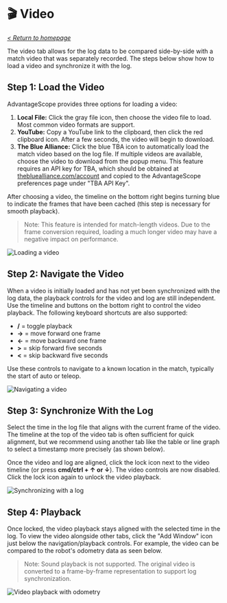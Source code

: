 # 🎬 Video

_[< Return to homepage](/docs/INDEX.md)_

The video tab allows for the log data to be compared side-by-side with a match video that was separately recorded. The steps below show how to load a video and synchronize it with the log.

## Step 1: Load the Video

AdvantageScope provides three options for loading a video:

1. **Local File:** Click the gray file icon, then choose the video file to load. Most common video formats are support.
2. **YouTube:** Copy a YouTube link to the clipboard, then click the red clipboard icon. After a few seconds, the video will begin to download.
3. **The Blue Alliance:** Click the blue TBA icon to automatically load the match video based on the log file. If multiple videos are available, choose the video to download from the popup menu. This feature requires an API key for TBA, which should be obtained at [thebluealliance.com/account](https://www.thebluealliance.com/account) and copied to the AdvantageScope preferences page under "TBA API Key".

After choosing a video, the timeline on the bottom right begins turning blue to indicate the frames that have been cached (this step is necessary for smooth playback).

> Note: This feature is intended for match-length videos. Due to the frame conversion required, loading a much longer video may have a negative impact on performance.

![Loading a video](/docs/resources/video/video-1.gif)

## Step 2: Navigate the Video

When a video is initially loaded and has not yet been synchronized with the log data, the playback controls for the video and log are still independent. Use the timeline and buttons on the bottom right to control the video playback. The following keyboard shortcuts are also supported:

- **/** = toggle playback
- **→** = move forward one frame
- **←** = move backward one frame
- **>** = skip forward five seconds
- **<** = skip backward five seconds

Use these controls to navigate to a known location in the match, typically the start of auto or teleop.

![Navigating a video](/docs/resources/video/video-2.gif)

## Step 3: Synchronize With the Log

Select the time in the log file that aligns with the current frame of the video. The timeline at the top of the video tab is often sufficient for quick alignment, but we recommend using another tab like the table or line graph to select a timestamp more precisely (as shown below).

Once the video and log are aligned, click the lock icon next to the video timeline (or press **cmd/ctrl + ↑ or ↓**). The video controls are now disabled. Click the lock icon again to unlock the video playback.

![Synchronizing with a log](/docs/resources/video/video-3.gif)

## Step 4: Playback

Once locked, the video playback stays aligned with the selected time in the log. To view the video alongside other tabs, click the "Add Window" icon just below the navigation/playback controls. For example, the video can be compared to the robot's odometry data as seen below.

> Note: Sound playback is not supported. The original video is converted to a frame-by-frame representation to support log synchronization.

![Video playback with odometry](/docs/resources/video/video-4.gif)
